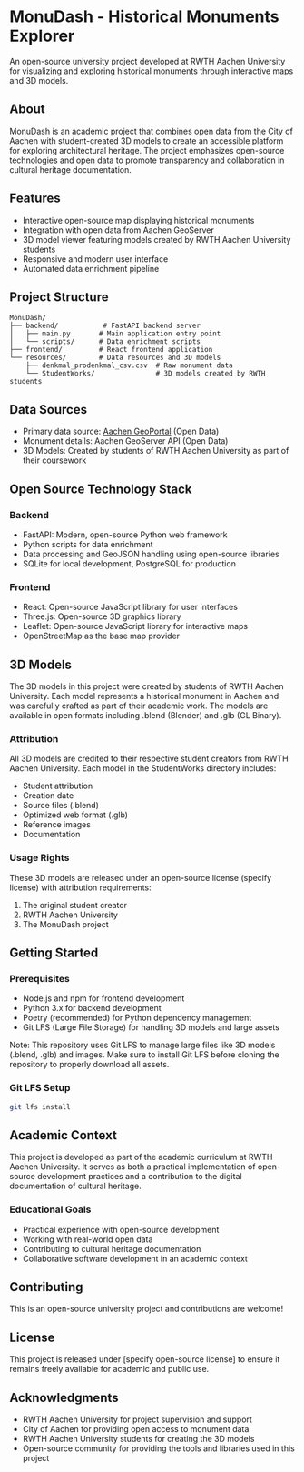 # MonuDash - Historical Monuments Explorer

An open-source university project developed at RWTH Aachen University for visualizing and exploring historical monuments through interactive maps and 3D models.

## About

MonuDash is an academic project that combines open data from the City of Aachen with student-created 3D models to create an accessible platform for exploring architectural heritage. The project emphasizes open-source technologies and open data to promote transparency and collaboration in cultural heritage documentation.

## Features

- Interactive open-source map displaying historical monuments
- Integration with open data from Aachen GeoServer
- 3D model viewer featuring models created by RWTH Aachen University students
- Responsive and modern user interface
- Automated data enrichment pipeline

## Project Structure

```
MonuDash/
├── backend/           # FastAPI backend server
│   ├── main.py       # Main application entry point
│   └── scripts/      # Data enrichment scripts
├── frontend/         # React frontend application
└── resources/        # Data resources and 3D models
    ├── denkmal_prodenkmal_csv.csv  # Raw monument data
    └── StudentWorks/               # 3D models created by RWTH students
```

## Data Sources

- Primary data source: [Aachen GeoPortal](https://geoportal.aachen.de/) (Open Data)
- Monument details: Aachen GeoServer API (Open Data)
- 3D Models: Created by students of RWTH Aachen University as part of their coursework

## Open Source Technology Stack

### Backend
- FastAPI: Modern, open-source Python web framework
- Python scripts for data enrichment
- Data processing and GeoJSON handling using open-source libraries
- SQLite for local development, PostgreSQL for production

### Frontend
- React: Open-source JavaScript library for user interfaces
- Three.js: Open-source 3D graphics library
- Leaflet: Open-source JavaScript library for interactive maps
- OpenStreetMap as the base map provider

## 3D Models

The 3D models in this project were created by students of RWTH Aachen University. Each model represents a historical monument in Aachen and was carefully crafted as part of their academic work. The models are available in open formats including .blend (Blender) and .glb (GL Binary).

### Attribution

All 3D models are credited to their respective student creators from RWTH Aachen University. Each model in the StudentWorks directory includes:
- Student attribution
- Creation date
- Source files (.blend)
- Optimized web format (.glb)
- Reference images
- Documentation

### Usage Rights

These 3D models are released under an open-source license (specify license) with attribution requirements:
1. The original student creator
2. RWTH Aachen University
3. The MonuDash project

## Getting Started

### Prerequisites
- Node.js and npm for frontend development
- Python 3.x for backend development
- Poetry (recommended) for Python dependency management
- Git LFS (Large File Storage) for handling 3D models and large assets

Note: This repository uses Git LFS to manage large files like 3D models (.blend, .glb) and images. Make sure to install Git LFS before cloning the repository to properly download all assets.

### Git LFS Setup
```bash
git lfs install
```

## Academic Context

This project is developed as part of the academic curriculum at RWTH Aachen University. It serves as both a practical implementation of open-source development practices and a contribution to the digital documentation of cultural heritage.

### Educational Goals
- Practical experience with open-source development
- Working with real-world open data
- Contributing to cultural heritage documentation
- Collaborative software development in an academic context

## Contributing

This is an open-source university project and contributions are welcome! 

## License

This project is released under [specify open-source license] to ensure it remains freely available for academic and public use.

## Acknowledgments

- RWTH Aachen University for project supervision and support
- City of Aachen for providing open access to monument data
- RWTH Aachen University students for creating the 3D models
- Open-source community for providing the tools and libraries used in this project
